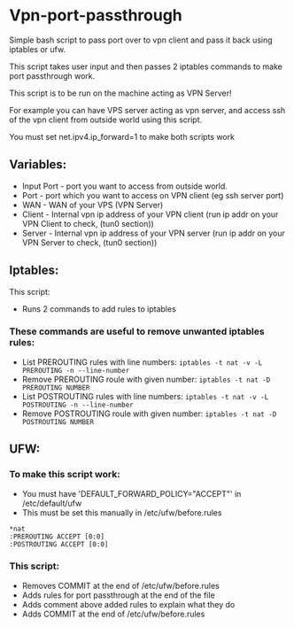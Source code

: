 # Vpn-port-passthrough
Simple bash script to pass port over to vpn client and pass it back using iptables or ufw.

This script takes user input and then passes 2 iptables commands to make port passthrough work. 

This script is to be run on the machine acting as VPN Server!

For example you can have VPS server acting as vpn server, and access ssh of the vpn client from outside world using this script.

You must set net.ipv4.ip_forward=1 to make both scripts work

## Variables:
* Input Port - port you want to access from outside world.
* Port - port which you want to access on VPN client (eg ssh server port)
* WAN - WAN of your VPS (VPN Server)
* Client - Internal vpn ip address of your VPN client (run ip addr on your VPN Client to check, (tun0 section))
* Server - Internal vpn ip address of your VPN server (run ip addr on your VPN Server to check, (tun0 section))

## Iptables:
This script:
* Runs 2 commands to add rules to  iptables
### These commands are useful to remove unwanted iptables rules:
* List PREROUTING rules with line numbers: ` iptables -t nat -v -L PREROUTING -n --line-number `
* Remove PREROUTING roule with given number: ` iptables -t nat -D PREROUTING NUMBER `
* List POSTROUTING rules with line numbers:  ` iptables -t nat -v -L POSTROUTING -n --line-number `
* Remove POSTROUTING roule with given number: ` iptables -t nat -D POSTROUTING NUMBER `

## UFW:
### To make this script work:
* You must have 'DEFAULT_FORWARD_POLICY="ACCEPT"' in /etc/default/ufw
* This must be set this manually in /etc/ufw/before.rules
```
*nat
:PREROUTING ACCEPT [0:0]
:POSTROUTING ACCEPT [0:0]
```
### This script:
* Removes COMMIT at the end of /etc/ufw/before.rules
* Adds rules for port passthrough at the end of the file
* Adds comment above added rules to explain what they do
* Adds COMMIT at the end of /etc/ufw/before.rules
